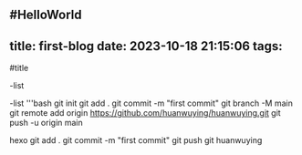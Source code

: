 #HelloWorld
-----------

title: first-blog
date: 2023-10-18 21:15:06
tags:
-----

#title

-list

-list
'''bash
git init
git add .
git commit -m "first commit"
git branch -M main
git remote add origin https://github.com/huanwuying/huanwuying.git
git push -u origin main

hexo
git add .
git commit -m "first commit"
git push
git huanwuying